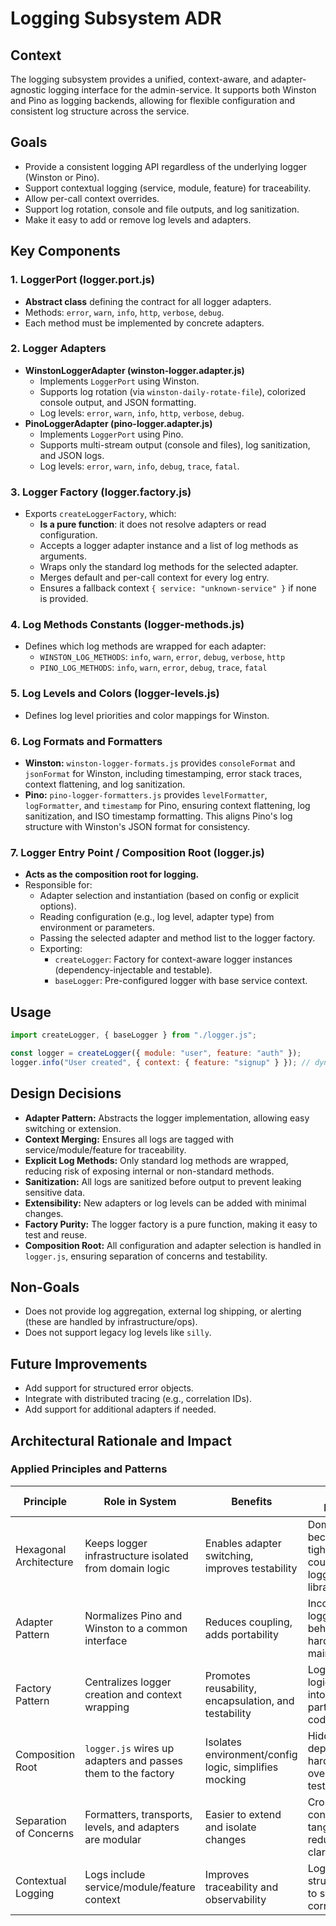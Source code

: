 # Logging Subsystem ADR

## Context

The logging subsystem provides a unified, context-aware, and adapter-agnostic logging interface for the admin-service. It supports both Winston and Pino as logging backends, allowing for flexible configuration and consistent log structure across the service.

## Goals

- Provide a consistent logging API regardless of the underlying logger (Winston or Pino).
- Support contextual logging (service, module, feature) for traceability.
- Allow per-call context overrides.
- Support log rotation, console and file outputs, and log sanitization.
- Make it easy to add or remove log levels and adapters.

## Key Components

### 1. LoggerPort (logger.port.js)

- **Abstract class** defining the contract for all logger adapters.
- Methods: `error`, `warn`, `info`, `http`, `verbose`, `debug`.
- Each method must be implemented by concrete adapters.

### 2. Logger Adapters

- **WinstonLoggerAdapter (winston-logger.adapter.js)**
  - Implements `LoggerPort` using Winston.
  - Supports log rotation (via `winston-daily-rotate-file`), colorized console output, and JSON formatting.
  - Log levels: `error`, `warn`, `info`, `http`, `verbose`, `debug`.
- **PinoLoggerAdapter (pino-logger.adapter.js)**
  - Implements `LoggerPort` using Pino.
  - Supports multi-stream output (console and files), log sanitization, and JSON logs.
  - Log levels: `error`, `warn`, `info`, `debug`, `trace`, `fatal`.

### 3. Logger Factory (logger.factory.js)

- Exports `createLoggerFactory`, which:
  - **Is a pure function**: it does not resolve adapters or read configuration.
  - Accepts a logger adapter instance and a list of log methods as arguments.
  - Wraps only the standard log methods for the selected adapter.
  - Merges default and per-call context for every log entry.
  - Ensures a fallback context `{ service: "unknown-service" }` if none is provided.

### 4. Log Methods Constants (logger-methods.js)

- Defines which log methods are wrapped for each adapter:
  - `WINSTON_LOG_METHODS`: `info`, `warn`, `error`, `debug`, `verbose`, `http`
  - `PINO_LOG_METHODS`: `info`, `warn`, `error`, `debug`, `trace`, `fatal`

### 5. Log Levels and Colors (logger-levels.js)

- Defines log level priorities and color mappings for Winston.

### 6. Log Formats and Formatters

- **Winston:** `winston-logger-formats.js` provides `consoleFormat` and `jsonFormat` for Winston, including timestamping, error stack traces, context flattening, and log sanitization.
- **Pino:** `pino-logger-formatters.js` provides `levelFormatter`, `logFormatter`, and `timestamp` for Pino, ensuring context flattening, log sanitization, and ISO timestamp formatting. This aligns Pino's log structure with Winston's JSON format for consistency.

### 7. Logger Entry Point / Composition Root (logger.js)

- **Acts as the composition root for logging.**
- Responsible for:
  - Adapter selection and instantiation (based on config or explicit options).
  - Reading configuration (e.g., log level, adapter type) from environment or parameters.
  - Passing the selected adapter and method list to the logger factory.
  - Exporting:
    - `createLogger`: Factory for context-aware logger instances (dependency-injectable and testable).
    - `baseLogger`: Pre-configured logger with base service context.

## Usage

```js
import createLogger, { baseLogger } from "./logger.js";

const logger = createLogger({ module: "user", feature: "auth" });
logger.info("User created", { context: { feature: "signup" } }); // dynamic context override
```

## Design Decisions

- **Adapter Pattern:** Abstracts the logger implementation, allowing easy switching or extension.
- **Context Merging:** Ensures all logs are tagged with service/module/feature for traceability.
- **Explicit Log Methods:** Only standard log methods are wrapped, reducing risk of exposing internal or non-standard methods.
- **Sanitization:** All logs are sanitized before output to prevent leaking sensitive data.
- **Extensibility:** New adapters or log levels can be added with minimal changes.
- **Factory Purity:** The logger factory is a pure function, making it easy to test and reuse.
- **Composition Root:** All configuration and adapter selection is handled in `logger.js`, ensuring separation of concerns and testability.

## Non-Goals

- Does not provide log aggregation, external log shipping, or alerting (these are handled by infrastructure/ops).
- Does not support legacy log levels like `silly`.

## Future Improvements

- Add support for structured error objects.
- Integrate with distributed tracing (e.g., correlation IDs).
- Add support for additional adapters if needed.

## Architectural Rationale and Impact

### Applied Principles and Patterns

| Principle              | Role in System                                                | Benefits                                                  | Risk if Ignored                                          |
|------------------------|---------------------------------------------------------------|-----------------------------------------------------------|----------------------------------------------------------|
| Hexagonal Architecture | Keeps logger infrastructure isolated from domain logic        | Enables adapter switching, improves testability           | Domain code becomes tightly coupled to logging libraries |
| Adapter Pattern        | Normalizes Pino and Winston to a common interface             | Reduces coupling, adds portability                        | Inconsistent logging behavior and harder maintenance     |
| Factory Pattern        | Centralizes logger creation and context wrapping              | Promotes reusability, encapsulation, and testability      | Logger setup logic leaks into various parts of the code  |
| Composition Root       | `logger.js` wires up adapters and passes them to the factory  | Isolates environment/config logic, simplifies mocking     | Hidden dependencies, hard to override for testing        |
| Separation of Concerns | Formatters, transports, levels, and adapters are modular       | Easier to extend and isolate changes                      | Cross-cutting concerns get tangled, reducing clarity     |
| Contextual Logging     | Logs include service/module/feature context                   | Improves traceability and observability                   | Logs lack structure, hard to search or correlate         |
